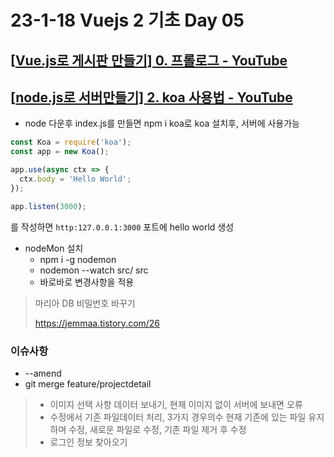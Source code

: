 # 23-1-18 Vuejs 2 기초 Day 05

## [[Vue.js로 게시판 만들기\] 0. 프롤로그 - YouTube](https://www.youtube.com/watch?v=s1lXVr65KZg&list=PLyjjOwsFAe8ITIDUNsU_x4XNbPJeOvs-b)

## [[node.js로 서버만들기\] 2. koa 사용법 - YouTube](https://www.youtube.com/watch?v=Gvx0CANaEdk&list=PLyjjOwsFAe8KCoyjks3aCQAXG3gaWd_s2&index=2)

- node 다운후 index.js를 만들면 npm i koa로 koa 설치후, 서버에 사용가능 

```js
const Koa = require('koa');
const app = new Koa();

app.use(async ctx => {
  ctx.body = 'Hello World';
});

app.listen(3000);
```

를 작성하면 `http:127.0.0.1:3000` 포트에 hello world 생성

- nodeMon 설치
  - npm i -g nodemon
  - nodemon --watch src/ src
  - 바로바로 변경사항을 적용

> 마리아 DB 비밀번호 바꾸기 
>
> https://jemmaa.tistory.com/26

### 이슈사항

- --amend
- git merge feature/projectdetail

> - 이미지 선택 사항 데이터 보내기, 현재 이미지 없이 서버에 보내면 오류
> - 수정에서 기존 파일데이터 처리, 3가지 경우의수 현재 기존에 있는 파일 유지하며 수정, 새로운 파일로 수정, 기존 파일 제거 후 수정
> - 로그인 정보 찾아오기

